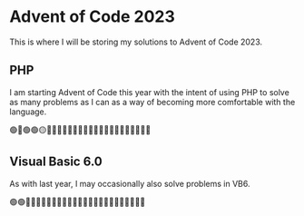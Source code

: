 # Advent of Code 2023

This is where I will be storing my solutions to Advent of Code 2023.

## PHP

I am starting Advent of Code this year with the intent of using PHP to solve as many problems as I can as a way of
becoming more comfortable with the language.

🟢🔴🟢🟢🟡🔴🔴🔴🔴🔴🔴🔴🔴🔴🔴🔴🔴🔴🔴🔴🔴🔴🔴🔴🔴

## Visual Basic 6.0

As with last year, I may occasionally also solve problems in VB6.

🟢🟢🔴🔴🔴🔴🔴🔴🔴🔴🔴🔴🔴🔴🔴🔴🔴🔴🔴🔴🔴🔴🔴🔴🔴